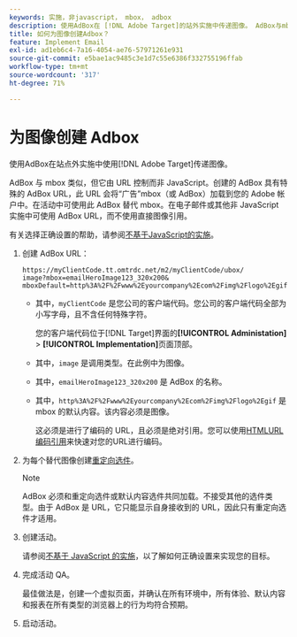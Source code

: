 ```yaml
---
keywords: 实施，非javascript， mbox， adbox
description: 使用AdBox在 [!DNL Adobe Target]的站外实施中传递图像。 AdBox与mbox类似，但由URL而不是JavaScript控制。
title: 如何为图像创建Adbox？
feature: Implement Email
exl-id: ad1eb6c4-7a16-4054-ae76-57971261e931
source-git-commit: e5bae1ac9485c3e1d7c55e6386f332755196ffab
workflow-type: tm+mt
source-wordcount: '317'
ht-degree: 71%

---
```


# 为图像创建 Adbox

使用AdBox在站点外实施中使用[!DNL Adobe Target]传递图像。

AdBox 与 mbox 类似，但它由 URL 控制而非 JavaScript。创建的 AdBox 具有特殊的 AdBox URL，此 URL 会将“广告”mbox（或 AdBox）加载到您的 Adobe 帐户中。在活动中可使用此 AdBox 替代 mbox。在电子邮件或其他非 JavaScript 实施中可使用 AdBox URL，而不使用直接图像引用。

有关选择正确设置的帮助，请参阅[不基于JavaScript的实施](/help/dev/implement/email/overview.md)。

1. 创建 AdBox URL：

   ```
   https://myClientCode.tt.omtrdc.net/m2/myClientCode/ubox/
   image?mbox=emailHeroImage123_320x200&
   mboxDefault=http%3A%2F%2Fwww%2Eyourcompany%2Ecom%2Fimg%2Flogo%2Egif
   ```

   * 其中，`myClientCode` 是您公司的客户端代码。您公司的客户端代码全部为小写字母，且不含任何特殊字符。

     您的客户端代码位于[!DNL Target]界面的&#x200B;**[!UICONTROL Administation]** > **[!UICONTROL Implementation]**&#x200B;页面顶部。

   * 其中，`image` 是调用类型。在此例中为图像。

   * 其中，`emailHeroImage123_320x200` 是 AdBox 的名称。

   * 其中，`http%3A%2F%2Fwww%2Eyourcompany%2Ecom%2Fimg%2Flogo%2Egif` 是 mbox 的默认内容。该内容必须是图像。

     这必须是进行了编码的 URL，且必须是绝对引用。您可以使用[HTMLURL编码引用](https://www.w3schools.com/tags/ref_urlencode.asp)来快速对您的URL进行编码。

1. 为每个替代图像创建[重定向选件](https://experienceleague.adobe.com/docs/target/using/experiences/offers/offer-redirect.html)。

   >[!NOTE]
   >
   >AdBox 必须和重定向选件或默认内容选件共同加载。不接受其他的选件类型。由于 AdBox 是 URL，它只能显示自身接收到的 URL，因此只有重定向选件才适用。

1. 创建活动。

   请参阅[不基于 JavaScript 的实施](/help/dev/implement/email/overview.md)，以了解如何正确设置来实现您的目标。

1. 完成活动 QA。

   最佳做法是，创建一个虚拟页面，并确认在所有环境中，所有体验、默认内容和报表在所有类型的浏览器上的行为均符合预期。

1. 启动活动。
